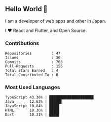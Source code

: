 ## Hello World 👋

I am a developer of web apps and other in Japan.

I ❤️ React and Flutter, and Open Source.

### Contributions

    Repositories         : 47
    Issues               : 36
    Commits              : 766
    Pull-Requests        : 156
    Total Stars Earned   : 4
    Total Contributed To : 0

### Most Used Languages

    TypeScript 43.36% | ████████████████████
    Java       12.63% | █████▌
    JavaScript 10.84% | ████▌
    HTML       10.36% | ████▌
    Dart       10.31% | ████▌
